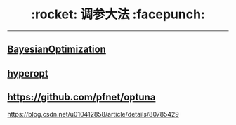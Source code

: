 <h1 align = "center">:rocket: 调参大法 :facepunch:</h1>

---
## [BayesianOptimization][1]
## [hyperopt][2]

https://github.com/pfnet/optuna
---
[1]: https://github.com/fmfn/BayesianOptimization
[2]: https://github.com/hyperopt/hyperopt



https://blog.csdn.net/u010412858/article/details/80785429